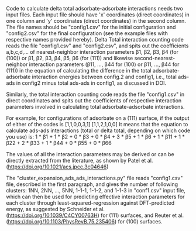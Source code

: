 Code to calculate delta total adsorbate-adsorbate interactions needs two input files. Each input file should have 'x' coordinates (direct coordinates) in one column and 'y' coordinates (direct coordinates) in the second column. The file names should be "config1.csv" for the initial configuration and "config2.csv" for the final configuration (see the example files with respective names provided hereby). Delta Total interaction counting code reads the file "config1.csv" and "config2.csv", and spits out the coefficients a,b,c,d,... of nearest-neighbor interaction parameters β1, β2, β3, β4 (for (100)) or β1, β2, β3, β4, β5, β6 (for (111)) and likewise second-nearest-neighbor interaction parameters (β11, ..., β44 for (100) or β11, ..., β44 for (111)) in the equation of calculating the difference in the total adsorbate-adsorbate interaction energies between config.2 and config1, i.e., total ads-ads in config2 minus total ads-ads in config1, as discussed in DOI. 

Similarly, the total interaction counting code reads the file "config1.csv" in direct coordinates and spits out the coefficients of respective interaction parameters involved in calculating total adsorbate-adsorbate interactions. 

For example, for configurations of adsorbate on a (111) surface, if the output of either of the codes is [1,1,0,0,3,1]
                                                                                                          [1,1,2,1,0,0]
It means that the equation to calculate ads-ads interactions (total or delta total, depending on which code you use) is: 1 * β1 + 1 * β2 + 0 * β3 + 0 * β4 + 3 * β5 + 1 * β6 + 1 * β11 + 1 * β22 + 2 * β33 + 1 * β44 + 0 * β55 + 0 * β66

The values of all the interaction parameters may be derived or can be directly extracted from the literature, as shown by Patel et al. (https://doi.org/10.1021/acs.jpcc.3c04646)

The "cluster_expansion_ads_ads_interactions.py" file reads "config1.csv" file, described in the first paragraph, and gives the number of following clusters: 1NN, 2NN, ..., 5NN, 1-1-1, 1-1-2, and 1-1-3 in "conf1.csv" input file, which can then be used for predicting effective interaction parameters for each cluster through least-squared-regression against DFT-predicted energy, as suggested by Schneider et al. (https://doi.org/10.1039/C4CY00763H) for (111) surfaces, and Reuter et al. (https://doi.org/10.1103/PhysRevB.75.235406) for (100) surfaces.
